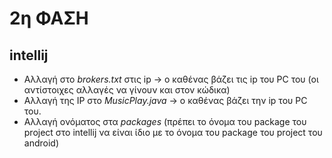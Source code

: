 # 2η ΦΑΣΗ

## intellij

* Αλλαγή στο *brokers.txt* στις ip -> ο καθένας βάζει τις ip του PC του (οι αντίστοιχες αλλαγές να γίνουν και στον κώδικα)
* Αλλαγή της IP στο *MusicPlay.java* -> ο καθένας βάζει την ip του PC του.
* Αλλαγή ονόματος στα *packages* (πρέπει το όνομα του package του project στο intellij να είναι ίδιο με το όνομα του package του project του android)
